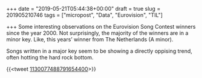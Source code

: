 +++
date = "2019-05-21T05:44:38+00:00"
draft = true
slug = 201905210746
tags = ["micropost", "Data", "Eurovision", "TIL"]

+++
Some interesting observations on the Eurovision Song Contest winners since the year 2000. Not surprisingly, the majority of the winners are in a minor key. Like, this years’ winner from The Netherlands (A minor).

Songs written in a major key seem to be showing a directly oppising trend, often hotting the hard rock bottom.

{{<tweet [1130077488791654400](https://twitter.com/kitlovelace/status/1130077488791654400)>}}